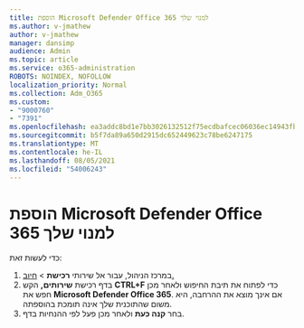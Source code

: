 ```yaml
---
title: הוספת Microsoft Defender Office 365 למנוי שלך
ms.author: v-jmathew
author: v-jmathew
manager: dansimp
audience: Admin
ms.topic: article
ms.service: o365-administration
ROBOTS: NOINDEX, NOFOLLOW
localization_priority: Normal
ms.collection: Adm_O365
ms.custom:
- "9000760"
- "7391"
ms.openlocfilehash: ea3addc8bd1e7bb3026132512f75ecdbafcec06036ec14943fb3aed554e25757
ms.sourcegitcommit: b5f7da89a650d2915dc652449623c78be6247175
ms.translationtype: MT
ms.contentlocale: he-IL
ms.lasthandoff: 08/05/2021
ms.locfileid: "54006243"
---
```

# <a name="add-microsoft-defender-for-office-365-to-your-subscription"></a>הוספת Microsoft Defender Office 365 למנוי שלך

כדי לעשות זאת:

1. במרכז הניהול, עבור אל שירותי **רכישת**  >  [חיוב.](https://go.microsoft.com/fwlink/p/?linkid=868433)
2. בדף רכישת **שירותים,** הקש **CTRL+F** כדי לפתוח את תיבת החיפוש ולאחר מכן חפש את **Microsoft Defender Office 365**. אם אינך מוצא את ההרחבה, היא משום שהתוכנית שלך אינה תומכת בהוספתה.
3. בחר **קנה כעת** ולאחר מכן פעל לפי ההנחיות בדף.
